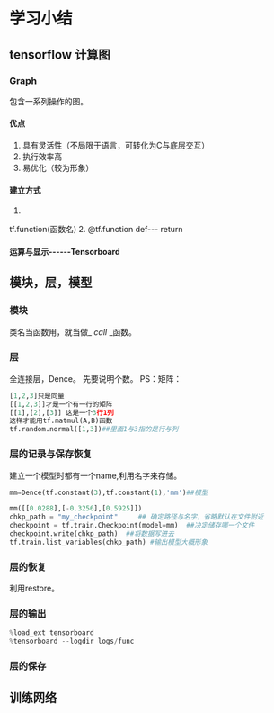 # 学习小结
## tensorflow 计算图
### Graph
包含一系列操作的图。
#### 优点
1. 具有灵活性（不局限于语言，可转化为C与底层交互）
2. 执行效率高
3. 易优化（较为形象）
#### 建立方式
1. 
tf.function(函数名)
2. 
@tf.function
def---
return
#### 运算与显示------Tensorboard 
## 模块，层，模型
### 模块
类名当函数用，就当做_ _call_ _函数。
### 层
全连接层，Dence。
先要说明个数。
PS：矩阵：
```python
[1,2,3]只是向量
[[1,2,3]]才是一个有一行的矩阵
[[1],[2],[3]] 这是一个3行1列
这样才能用tf.matmul(A,B)函数
tf.random.normal([1,3])##里面1与3指的是行与列
```
### 层的记录与保存恢复
建立一个模型时都有一个name,利用名字来存储。
```python
mm=Dence(tf.constant(3),tf.constant(1),'mm')##模型

mm([[0.0288],[-0.3256],[0.5925]])
chkp_path = "my_checkpoint"     ## 确定路径与名字，省略默认在文件附近
checkpoint = tf.train.Checkpoint(model=mm)  ##决定储存哪一个文件
checkpoint.write(chkp_path)  ##将数据写进去
tf.train.list_variables(chkp_path) #输出模型大概形象
```
### 层的恢复
利用restore。
### 层的输出
```python
%load_ext tensorboard
%tensorboard --logdir logs/func
```
### 层的保存
## 训练网络